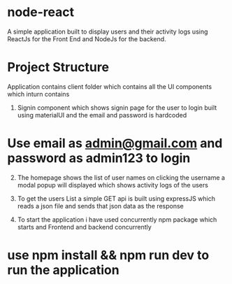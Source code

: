 # node-react

A simple application built to display users and their activity logs using ReactJs for the Front End and NodeJs for the backend.

# Project Structure
Application contains client folder which contains all the UI components which inturn contains

1. Signin component which shows signin page for the user to login built using  materialUI and the email and password is hardcoded 

# Use email as admin@gmail.com and password as admin123 to login

2. The homepage shows the list of user names on clicking the username a modal popup will displayed which shows activity logs of the users

3. To get the users List a simple GET api is built using expressJS which reads a json file and sends that json data as the response

4. To start the application  i have used concurrently npm package which starts and Frontend and  backend concurrently 

# use npm install && npm run dev to run the application
